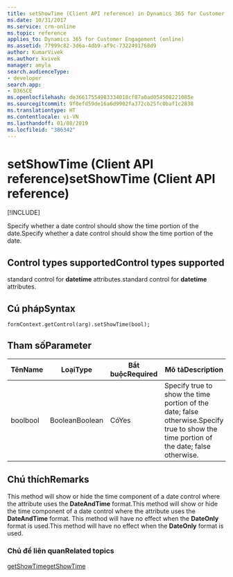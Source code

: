```yaml
---
title: setShowTime (Client API reference) in Dynamics 365 for Customer Engagement| MicrosoftDocs
ms.date: 10/31/2017
ms.service: crm-online
ms.topic: reference
applies_to: Dynamics 365 for Customer Engagement (online)
ms.assetid: 77999c82-3d6a-4db9-af9c-7322491768d9
author: KumarVivek
ms.author: kvivek
manager: amyla
search.audienceType:
- developer
search.app:
- D365CE
ms.openlocfilehash: de36617554983334018cf87a0ad054508221085e
ms.sourcegitcommit: 9f0efd59de16a6d9902fa372cb25fc0baf1c2838
ms.translationtype: HT
ms.contentlocale: vi-VN
ms.lasthandoff: 01/08/2019
ms.locfileid: "386342"
---
```

# <a name="setshowtime-client-api-reference"></a><span data-ttu-id="5132e-102">setShowTime (Client API reference)</span><span class="sxs-lookup"><span data-stu-id="5132e-102">setShowTime (Client API reference)</span></span>

[!INCLUDE[](../../../../includes/cc_applies_to_update_9_0_0.md)]

<span data-ttu-id="5132e-103">Specify whether a date control should show the time portion of the date.</span><span class="sxs-lookup"><span data-stu-id="5132e-103">Specify whether a date control should show the time portion of the date.</span></span> 

## <a name="control-types-supported"></a><span data-ttu-id="5132e-104">Control types supported</span><span class="sxs-lookup"><span data-stu-id="5132e-104">Control types supported</span></span>

<span data-ttu-id="5132e-105">standard control for **datetime** attributes.</span><span class="sxs-lookup"><span data-stu-id="5132e-105">standard control for **datetime** attributes.</span></span>

## <a name="syntax"></a><span data-ttu-id="5132e-106">Cú pháp</span><span class="sxs-lookup"><span data-stu-id="5132e-106">Syntax</span></span>

`formContext.getControl(arg).setShowTime(bool);`

## <a name="parameter"></a><span data-ttu-id="5132e-107">Tham số</span><span class="sxs-lookup"><span data-stu-id="5132e-107">Parameter</span></span>

|<span data-ttu-id="5132e-108">Tên</span><span class="sxs-lookup"><span data-stu-id="5132e-108">Name</span></span>|<span data-ttu-id="5132e-109">Loại</span><span class="sxs-lookup"><span data-stu-id="5132e-109">Type</span></span>|<span data-ttu-id="5132e-110">Bắt buộc</span><span class="sxs-lookup"><span data-stu-id="5132e-110">Required</span></span>|<span data-ttu-id="5132e-111">Mô tả</span><span class="sxs-lookup"><span data-stu-id="5132e-111">Description</span></span>|
|--|--|--|--|
|<span data-ttu-id="5132e-112">bool</span><span class="sxs-lookup"><span data-stu-id="5132e-112">bool</span></span>|<span data-ttu-id="5132e-113">Boolean</span><span class="sxs-lookup"><span data-stu-id="5132e-113">Boolean</span></span>|<span data-ttu-id="5132e-114">Có</span><span class="sxs-lookup"><span data-stu-id="5132e-114">Yes</span></span>|<span data-ttu-id="5132e-115">Specify true to show the time portion of the date; false otherwise.</span><span class="sxs-lookup"><span data-stu-id="5132e-115">Specify true to show the time portion of the date; false otherwise.</span></span>|

## <a name="remarks"></a><span data-ttu-id="5132e-116">Chú thích</span><span class="sxs-lookup"><span data-stu-id="5132e-116">Remarks</span></span>

<span data-ttu-id="5132e-117">This method will show or hide the time component of a date control where the attribute uses the **DateAndTime** format.</span><span class="sxs-lookup"><span data-stu-id="5132e-117">This method will show or hide the time component of a date control where the attribute uses the **DateAndTime** format.</span></span> <span data-ttu-id="5132e-118">This method will have no effect when the **DateOnly** format is used.</span><span class="sxs-lookup"><span data-stu-id="5132e-118">This method will have no effect when the **DateOnly** format is used.</span></span>

### <a name="related-topics"></a><span data-ttu-id="5132e-119">Chủ đề liên quan</span><span class="sxs-lookup"><span data-stu-id="5132e-119">Related topics</span></span>

[<span data-ttu-id="5132e-120">getShowTime</span><span class="sxs-lookup"><span data-stu-id="5132e-120">getShowTime</span></span>](getShowTime.md)


